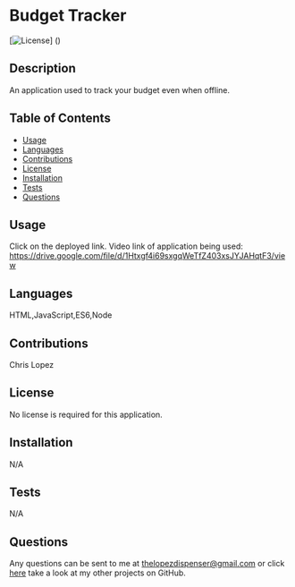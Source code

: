 # Budget Tracker
  [![License]()]
  ()

  ## Description
  An application used to track your budget even when offline.

  ## Table of Contents
  * [Usage](#usage)
  * [Languages](#languages)
  * [Contributions](#contributions)
  * [License](#license)
  * [Installation](#installation)
  * [Tests](#tests)
  * [Questions](#questions)
  ## Usage
  Click on the deployed link. 
  Video link of application being used: https://drive.google.com/file/d/1Htxgf4i69sxgqWeTfZ403xsJYJAHqtF3/view
  ## Languages
  HTML,JavaScript,ES6,Node
  ## Contributions
  Chris Lopez
  ## License
  No license is required for this application.
  ## Installation
  N/A
  ## Tests
  N/A
  
  ## Questions
  Any questions can be sent to me at [thelopezdispenser@gmail.com](mailto"thelopezdispenser@gmail.com)
  or click [here](https://github.com/Chris-L985/) take a look at my other projects on GitHub.

